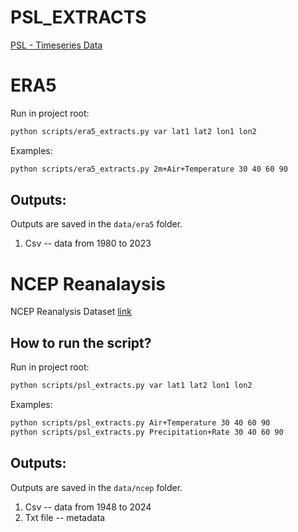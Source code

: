 # PSL_EXTRACTS
[PSL - Timeseries Data](https://psl.noaa.gov/data/atmoswrit/timeseries/)

# ERA5
Run in project root:

```bash
python scripts/era5_extracts.py var lat1 lat2 lon1 lon2
```
Examples:
```bash
python scripts/era5_extracts.py 2m+Air+Temperature 30 40 60 90
```

## Outputs:
Outputs are saved in the `data/era5` folder.
1. Csv -- data from 1980 to 2023


# NCEP Reanalaysis
NCEP Reanalysis Dataset [link](https://psl.noaa.gov/cgi-bin/data/timeseries/timeseries1.pl)

## How to run the script?

Run in project root:

```bash
python scripts/psl_extracts.py var lat1 lat2 lon1 lon2
```
Examples:
```bash
python scripts/psl_extracts.py Air+Temperature 30 40 60 90
python scripts/psl_extracts.py Precipitation+Rate 30 40 60 90
```

## Outputs:
Outputs are saved in the `data/ncep` folder.
1. Csv -- data from 1948 to 2024
2. Txt file -- metadata

